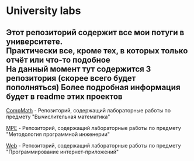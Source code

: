 # University labs

Этот репозиторий содержит все мои потуги в университете.  
Практически все, кроме тех, в которых только отчёт или что-то подобное  
На данный момент тут содержится 3 репозитория (скорее всего будет пополняться)
Более подробная информация будет в readme этих проектов
---
[CompMath](https://github.com/Zelourses/University-labs/tree/master/CompMath) -
Репозиторий, содержащий лабораторные работы по предмету "Вычислительная математика"

[MPE](https://github.com/Zelourses/University-labs/tree/master/MPE) - 
Репозиторий, содержащий лабораторные работы по предмету "Методология программной инженерии"

[Web](https://github.com/Zelourses/University-labs/tree/master/Web) - 
Репозиторий, содержащий лабораторные работы по предмету "Программирование интернет-приложений"
